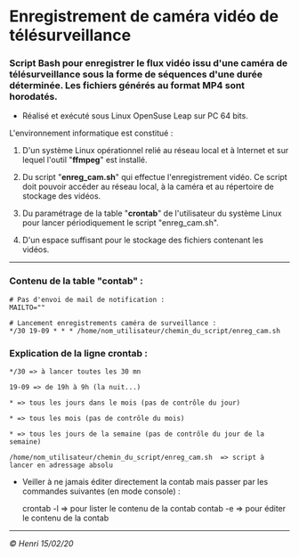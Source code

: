 # Enregistrement de caméra vidéo de télésurveillance

### Script Bash pour enregistrer le flux vidéo issu d'une caméra de télésurveillance sous la forme de séquences d'une durée déterminée. Les fichiers générés au format MP4 sont horodatés.

* Réalisé et exécuté sous Linux OpenSuse Leap sur PC 64 bits.

L'environnement informatique est constitué :

1. D'un système Linux opérationnel relié au réseau local et à Internet et sur lequel l'outil "**ffmpeg**" est installé.

1. Du script "**enreg_cam.sh**" qui effectue l'enregistrement vidéo. Ce script doit pouvoir accéder au réseau local, à la caméra et au répertoire de stockage des vidéos.

1. Du paramétrage de la table "**crontab**" de l'utilisateur du système Linux pour lancer périodiquement le script "enreg_cam.sh".

1. D'un espace suffisant pour le stockage des fichiers contenant les vidéos.

---

### Contenu de la table "contab" :

    # Pas d'envoi de mail de notification :
    MAILTO=""
        
    # Lancement enregistrements caméra de surveillance :
    */30 19-09 * * * /home/nom_utilisateur/chemin_du_script/enreg_cam.sh 

### Explication de la ligne crontab :

    */30 => à lancer toutes les 30 mn

    19-09 => de 19h à 9h (la nuit...)

    * => tous les jours dans le mois (pas de contrôle du jour)

    * => tous les mois (pas de contrôle du mois)

    * => tous les jours de la semaine (pas de contrôle du jour de la semaine)

    /home/nom_utilisateur/chemin_du_script/enreg_cam.sh  => script à lancer en adressage absolu

* Veiller à ne jamais éditer directement la contab mais passer par les commandes suivantes (en mode console) :

    crontab -l => pour lister le contenu de la contab
    contab -e  => pour éditer le contenu de la contab
    

---
_© Henri 15/02/20_
